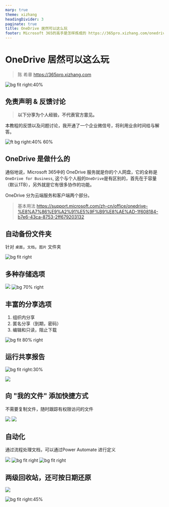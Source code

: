 ```yaml
---
marp: true
theme: xizhang
headingDivider: 3
paginate: true
title: OneDrive 居然可以这么玩
footer: Microsoft 365的高手是怎样炼成的 https://365pro.xizhang.com/onedrive.html
---
```


# OneDrive 居然可以这么玩
> 陈 希章 https://365pro.xizhang.com

![bg fit right:40%](images/onedrive.png)

## 免责声明 & 反馈讨论

> **以下分享为个人经验，不代表官方意见。**

本教程的反馈以及问题讨论，我开通了一个企业微信号，将利用业余时间给与解答。

![ft bg right:40% 60%](images/qrcode.jpg)

## OneDrive 是做什么的
<!-- _backgroundColor: azure -->

通俗地说，Microsoft 365中的 OneDrive 服务就是你的个人网盘，它的全称是 `OneDrive for Business`, 这个与个人般的`OneDrive`是有区别的，首先在于容量（默认1TB），另外就是它有很多协作的功能。

OneDrive 分为云端服务和客户端两个部分。

> 基本用法 https://support.microsoft.com/zh-cn/office/onedrive-%E8%A7%86%E9%A2%91%E5%9F%B9%E8%AE%AD-1f608184-b7e6-43ca-8753-2ff679203132

## 自动备份文件夹

针对 `桌面`，`文档`，`图片` 文件夹

![bg fit right](images/auto-backup-folder.png)

## 多种存储选项
![](images/onedrive-file-status.png)
![bg 70% right](images/onedrive-storage-options.png)

## 丰富的分享选项

1. 组织内分享
1. 匿名分享（到期，密码）
1. 编辑和只读，阻止下载 

![bg fit 80% right](images/onedrive-sharing-options.png)

## 运行共享报告

![bg fit right:30%](images/run-onedrive-sharing-report.png)

![](images/onedrive-sharing-report.png)


## 向 "我的文件" 添加快捷方式

不需要复制文件，随时跟踪有权限访问的文件

![](images/add-shortcut.png)
![](images/add-shortcut2.png)

## 自动化

通过流程处理文档，可以通过Power Automate 进行定义

![](images/onedrive-automation.png)
![bg fit right](images/onedrive-automation-request-approve.png)
![bg fit right](images/onedrive-automation-create-flow.png)


## 两级回收站，还可按日期还原

![](images/restore-onedrive.png)

![bg fit right:45%](images/recycle-bin.png)


